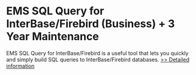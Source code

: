 # EMS SQL Query for InterBase/Firebird (Business) + 3 Year Maintenance
EMS SQL Query for InterBase/Firebird is a useful tool that lets you quickly and simply build SQL queries to InterBase/Firebird databases.
[>> Detailed information](https://secure.shareit.com/shareit/product.html?productid=300068066&affiliateid=200057808)